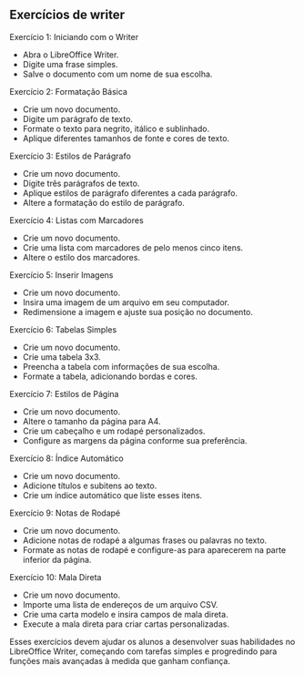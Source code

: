 ## Exercícios de writer

Exercício 1: Iniciando com o Writer
- Abra o LibreOffice Writer.
- Digite uma frase simples.
- Salve o documento com um nome de sua escolha.

Exercício 2: Formatação Básica
- Crie um novo documento.
- Digite um parágrafo de texto.
- Formate o texto para negrito, itálico e sublinhado.
- Aplique diferentes tamanhos de fonte e cores de texto.

Exercício 3: Estilos de Parágrafo
- Crie um novo documento.
- Digite três parágrafos de texto.
- Aplique estilos de parágrafo diferentes a cada parágrafo.
- Altere a formatação do estilo de parágrafo.

Exercício 4: Listas com Marcadores
- Crie um novo documento.
- Crie uma lista com marcadores de pelo menos cinco itens.
- Altere o estilo dos marcadores.

Exercício 5: Inserir Imagens
- Crie um novo documento.
- Insira uma imagem de um arquivo em seu computador.
- Redimensione a imagem e ajuste sua posição no documento.

Exercício 6: Tabelas Simples
- Crie um novo documento.
- Crie uma tabela 3x3.
- Preencha a tabela com informações de sua escolha.
- Formate a tabela, adicionando bordas e cores.

Exercício 7: Estilos de Página
- Crie um novo documento.
- Altere o tamanho da página para A4.
- Crie um cabeçalho e um rodapé personalizados.
- Configure as margens da página conforme sua preferência.

Exercício 8: Índice Automático
- Crie um novo documento.
- Adicione títulos e subitens ao texto.
- Crie um índice automático que liste esses itens.

Exercício 9: Notas de Rodapé
- Crie um novo documento.
- Adicione notas de rodapé a algumas frases ou palavras no texto.
- Formate as notas de rodapé e configure-as para aparecerem na parte inferior da página.

Exercício 10: Mala Direta
- Crie um novo documento.
- Importe uma lista de endereços de um arquivo CSV.
- Crie uma carta modelo e insira campos de mala direta.
- Execute a mala direta para criar cartas personalizadas.

Esses exercícios devem ajudar os alunos a desenvolver suas habilidades no LibreOffice Writer, começando com tarefas simples e progredindo para funções mais avançadas à medida que ganham confiança.